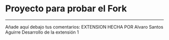 # Proyecto para probar el Fork

----
Añade aquí debajo tus comentarios:
EXTENSION HECHA POR Alvaro Santos Aguirre
Desarrollo de la extensión 1

<!-- A partir de aquí (esta línea no se muestra) -->
